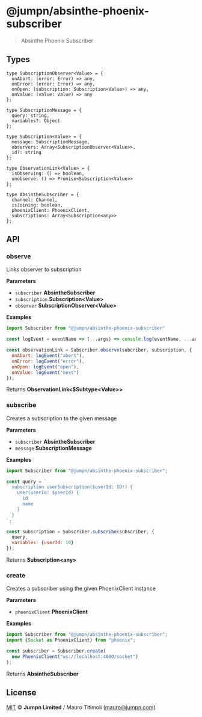 # @jumpn/absinthe-phoenix-subscriber

> Absinthe Phoenix Subscriber

## Types

```flowtype
type SubscriptionObserver<Value> = {
  onAbort: (error: Error) => any,
  onError: (error: Error) => any,
  onOpen: (subscription: Subscription<Value>) => any,
  onValue: (value: Value) => any
};

type SubscriptionMessage = {
  query: string,
  variables?: Object
};

type Subscription<Value> = {
  message: SubscriptionMessage,
  observers: Array<SubscriptionObserver<Value>>,
  id?: string
};

type ObservationLink<Value> = {
  isObserving: () => boolean,
  unobserve: () => Promise<Subscription<Value>>
};

type AbsintheSubscriber = {
  channel: Channel,
  isJoining: boolean,
  phoenixClient: PhoenixClient,
  subscriptions: Array<Subscription<any>>
};
```

## API

<!-- Generated by documentation.js. Update this documentation by updating the source code. -->

### observe

Links observer to subscription

**Parameters**

-   `subscriber` **AbsintheSubscriber** 
-   `subscription` **Subscription&lt;Value>** 
-   `observer` **SubscriptionObserver&lt;Value>** 

**Examples**

```javascript
import Subscriber from "@jumpn/absinthe-phoenix-subscriber"

const logEvent = eventName => (...args) => console.log(eventName, ...args);

const observationLink = Subscriber.observe(subcriber, subscription, {
  onAbort: logEvent("abort"),
  onError: logEvent("error"),
  onOpen: logEvent("open"),
  onValue: logEvent("next")
});
```

Returns **ObservationLink&lt;$Subtype&lt;Value>>** 

### subscribe

Creates a subscription to the given message

**Parameters**

-   `subscriber` **AbsintheSubscriber** 
-   `message` **SubscriptionMessage** 

**Examples**

```javascript
import Subscriber from "@jumpn/absinthe-phoenix-subscriber";

const query = `
  subscription userSubscription($userId: ID!) {
    user(userId: $userId) {
      id
      name
    }
  }
`;

const subscription = Subscriber.subscribe(subscriber, {
  query,
  variables: {userId: 10}
});
```

Returns **Subscription&lt;any>** 

### create

Creates a subscriber using the given PhoenixClient instance

**Parameters**

-   `phoenixClient` **PhoenixClient** 

**Examples**

```javascript
import Subscriber from "@jumpn/absinthe-phoenix-subscriber";
import {Socket as PhoenixClient} from "phoenix";

const subscriber = Subscriber.create(
  new PhoenixClient("ws://localhost:4000/socket")
);
```

Returns **AbsintheSubscriber** 

## License

[MIT](LICENSE.txt) :copyright: **Jumpn Limited** / Mauro Titimoli (mauro@jumpn.com)
